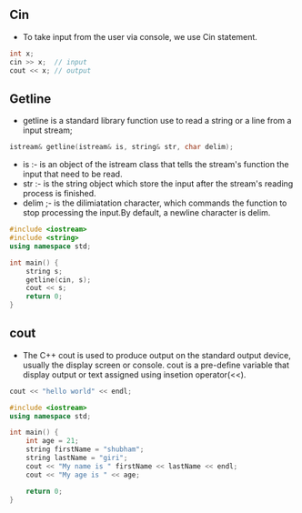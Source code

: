 ## Cin

- To take input from the user via console, we use Cin statement.

```cpp
int x;
cin >> x;  // input
cout << x; // output

```

## Getline

- getline is a standard library function use to read a string or a line from a input stream;

```cpp
istream& getline(istream& is, string& str, char delim);

```

- is :- is an object of the istream class that tells the stream's function the input that need to be read.
- str :- is the string object which store the input after the stream's reading process is finished.
- delim ;- is the dilimiatation character, which commands the function to stop processing the input.By default, a newline character
  is delim.

```cpp
#include <iostream>
#include <string>
using namespace std;

int main() {
    string s;
    getline(cin, s);
    cout << s;
    return 0;
}

```

## cout

- The C++ cout is used to produce output on the standard output device, usually the display screen or console. cout is a pre-define
  variable that display output or text assigned using insetion operator(<<).

```cpp
cout << "hello world" << endl;
```

```cpp
#include <iostream>
using namespace std;

int main() {
    int age = 21;
    string firstName = "shubham";
    string lastName = "giri";
    cout << "My name is " firstName << lastName << endl;
    cout << "My age is " << age;

    return 0;
}

```
